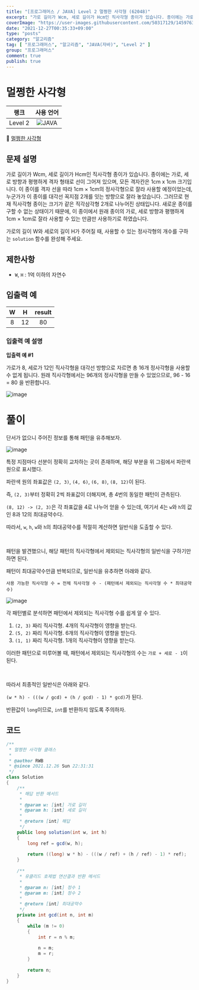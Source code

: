 ```yaml
---
title: "[프로그래머스 / JAVA] Level 2 멀쩡한 사각형 (62048)"
excerpt: "가로 길이가 Wcm, 세로 길이가 Hcm인 직사각형 종이가 있습니다. 종이에는 가로, 세로 방향과 평행하게 격자 형태로 선이 그어져 있으며, 모든 격자칸은 1cm x 1cm 크기입니다. 이 종이를 격자 선을 따라 1cm × 1cm의 정사각형으로 잘라 사용할 예정이었는데, 누군가가 이 종이를 대각선 꼭지점 2개를 잇는 방향으로 잘라 놓았습니다. 그러므로 현재 직사각형 종이는 크기가 같은 직각삼각형 2개로 나누어진 상태입니다. 새로운 종이를 구할 수 없는 상태이기 때문에, 이 종이에서 원래 종이의 가로, 세로 방향과 평행하게 1cm × 1cm로 잘라 사용할 수 있는 만큼만 사용하기로 하였습니다. 가로의 길이 W와 세로의 길이 H가 주어질 때, 사용할 수 있는 정사각형의 개수를 구하는 solution 함수를 완성해 주세요."
coverImage: "https://user-images.githubusercontent.com/50317129/145976356-6b5d1430-31c0-4c34-829e-6be8f747ab19.png"
date: "2021-12-27T00:35:33+09:00"
type: "posts"
category: "알고리즘"
tag: [ "프로그래머스", "알고리즘", "JAVA(자바)", "Level 2" ]
group: "프로그래머스"
comment: true
publish: true
---
```


# 멀쩡한 사각형

|  랭크   |                                                      사용 언어                                                      |
| :-----: | :-----------------------------------------------------------------------------------------------------------------: |
| Level 2 | ![JAVA](https://shields.io/badge/java-JDK%2011-lightgray?logo=java&style=plastic&logoColor=white&labelColor=orange) |

🔗 [멀쩡한 사각형](https://programmers.co.kr/learn/courses/30/lessons/62048)





## 문제 설명

가로 길이가 Wcm, 세로 길이가 Hcm인 직사각형 종이가 있습니다. 종이에는 가로, 세로 방향과 평행하게 격자 형태로 선이 그어져 있으며, 모든 격자칸은 1cm x 1cm 크기입니다. 이 종이를 격자 선을 따라 1cm × 1cm의 정사각형으로 잘라 사용할 예정이었는데, 누군가가 이 종이를 대각선 꼭지점 2개를 잇는 방향으로 잘라 놓았습니다. 그러므로 현재 직사각형 종이는 크기가 같은 직각삼각형 2개로 나누어진 상태입니다. 새로운 종이를 구할 수 없는 상태이기 때문에, 이 종이에서 원래 종이의 가로, 세로 방향과 평행하게 1cm × 1cm로 잘라 사용할 수 있는 만큼만 사용하기로 하였습니다.

가로의 길이 W와 세로의 길이 H가 주어질 때, 사용할 수 있는 정사각형의 개수를 구하는 `solution` 함수를 완성해 주세요.





## 제한사항

* `W`, `H` : 1억 이하의 자연수





## 입출력 예

|   W   |   H   | result |
| :---: | :---: | :----: |
|   8   |  12   |   80   |



### 입출력 예 설명

**입출력 예 #1**

가로가 8, 세로가 12인 직사각형을 대각선 방향으로 자르면 총 16개 정사각형을 사용할 수 없게 됩니다. 원래 직사각형에서는 96개의 정사각형을 만들 수 있었으므로, 96 - 16 = 80 을 반환합니다.

![image](https://grepp-programmers.s3.amazonaws.com/files/production/ee895b2cd9/567420db-20f4-4064-afc3-af54c4a46016.png)










# 풀이

단서가 없으니 주어진 정보를 통해 패턴을 유추해보자.

![image](https://user-images.githubusercontent.com/50317129/147412264-f08885da-f966-4508-ae9d-0623521e252e.png)

특정 지점마다 선분이 정확히 교차하는 곳이 존재하며, 해당 부분을 위 그림에서 파란색 원으로 표시했다.

파란색 원의 좌표값은 `(2, 3)`, `(4, 6)`, `(6, 8)`, `(8, 12)`이 된다.

즉, `(2, 3)`부터 정확히 2씩 좌표값이 더해지며, 총 4번의 동일한 패턴이 관측된다.

`(8, 12) -> (2, 3)`은 각 좌표값을 4로 나누어 얻을 수 있는데, 여기서 4는 `w`와 `h`의 값인 8과 12의 최대공약수다.

따라서, `w`, `h`, `w`와 `h`의 최대공약수를 적절히 계산하면 일반식을 도출할 수 있다.

<br />

패턴을 발견했으니, 해당 패턴의 직사각형에서 제외되는 직사각형의 일반식을 구하기만 하면 된다.

패턴이 최대공약수만큼 반복되므로, 일반식을 유추하면 아래와 같다.

`사용 가능한 직사각형 수 = 전체 직사각형 수 - (패턴에서 제외되는 직사각형 수 * 최대공약수)`

![image](https://user-images.githubusercontent.com/50317129/147412826-ffc6da45-c266-4752-950e-575544bd7984.png)

각 패턴별로 분석하면 패턴에서 제외되는 직사각형 수를 쉽게 알 수 있다.

1. `(2, 3)` 짜리 직사각형. 4개의 직사각형이 영향을 받는다.
2. `(5, 2)` 짜리 직사각형. 6개의 직사각형이 영향을 받는다.
3. `(1, 1)` 짜리 직사각형. 1개의 직사각형이 영향을 받는다.

이러한 패턴으로 미루어볼 때, 패턴에서 제외되는 직사각형의 수는 `가로 + 세로 - 1`이 된다.

<br />

따라서 최종적인 일반식은 아래와 같다.

`(w * h) - (((w / gcd) + (h / gcd) - 1) * gcd)`가 된다.

반환값이 `long`이므로, `int`를 반환하지 않도록 주의하자.





## 코드

``` java
/**
 * 멀쩡한 사각형 클래스
 *
 * @author RWB
 * @since 2021.12.26 Sun 22:31:31
 */
class Solution
{
	/**
	 * 해답 반환 메서드
	 *
	 * @param w: [int] 가로 길이
	 * @param h: [int] 세로 길이
	 *
	 * @return [int] 해답
	 */
	public long solution(int w, int h)
	{
		long ref = gcd(w, h);
		
		return ((long) w * h) - (((w / ref) + (h / ref) - 1) * ref);
	}
	
	/**
	 * 유클리드 호제법 연산결과 반환 메서드
	 *
	 * @param n: [int] 정수 1
	 * @param m: [int] 정수 2
	 *
	 * @return [int] 최대공약수
	 */
	private int gcd(int n, int m)
	{
		while (m != 0)
		{
			int r = n % m;
			
			n = m;
			m = r;
		}
		
		return n;
	}
}
```
